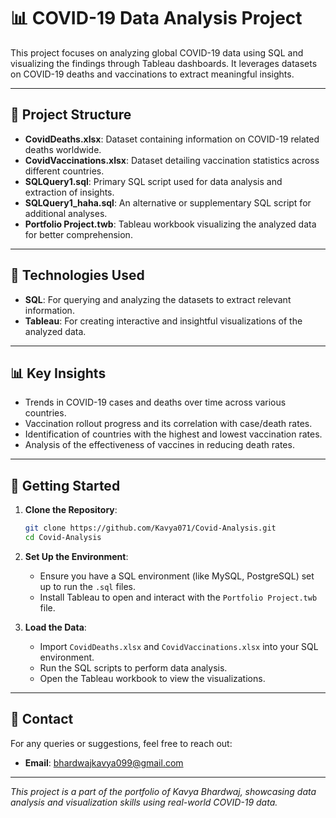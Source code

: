 # 📊 COVID-19 Data Analysis Project

This project focuses on analyzing global COVID-19 data using SQL and visualizing the findings through Tableau dashboards. It leverages datasets on COVID-19 deaths and vaccinations to extract meaningful insights.

---

## 📁 Project Structure

* **CovidDeaths.xlsx**: Dataset containing information on COVID-19 related deaths worldwide.
* **CovidVaccinations.xlsx**: Dataset detailing vaccination statistics across different countries.
* **SQLQuery1.sql**: Primary SQL script used for data analysis and extraction of insights.
* **SQLQuery1\_haha.sql**: An alternative or supplementary SQL script for additional analyses.
* **Portfolio Project.twb**: Tableau workbook visualizing the analyzed data for better comprehension.

---

## 💪 Technologies Used

* **SQL**: For querying and analyzing the datasets to extract relevant information.
* **Tableau**: For creating interactive and insightful visualizations of the analyzed data.

---

## 📊 Key Insights

* Trends in COVID-19 cases and deaths over time across various countries.
* Vaccination rollout progress and its correlation with case/death rates.
* Identification of countries with the highest and lowest vaccination rates.
* Analysis of the effectiveness of vaccines in reducing death rates.

---

## 🚀 Getting Started

1. **Clone the Repository**:

   ```bash
   git clone https://github.com/Kavya071/Covid-Analysis.git
   cd Covid-Analysis
   ```

2. **Set Up the Environment**:

   * Ensure you have a SQL environment (like MySQL, PostgreSQL) set up to run the `.sql` files.
   * Install Tableau to open and interact with the `Portfolio Project.twb` file.

3. **Load the Data**:

   * Import `CovidDeaths.xlsx` and `CovidVaccinations.xlsx` into your SQL environment.
   * Run the SQL scripts to perform data analysis.
   * Open the Tableau workbook to view the visualizations.

---

## 📧 Contact

For any queries or suggestions, feel free to reach out:

* **Email**: [bhardwajkavya099@gmail.com](mailto:bhardwajkavya099@gmail.com)

---

*This project is a part of the portfolio of Kavya Bhardwaj, showcasing data analysis and visualization skills using real-world COVID-19 data.*
